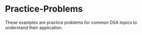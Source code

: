 # Practice-Problems

These examples are practice problems for common DSA topics to understand their application. 
